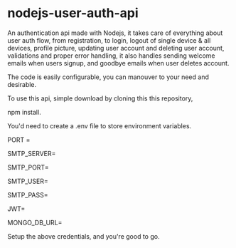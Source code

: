 # nodejs-user-auth-api
An authentication api made with Nodejs, 
it takes care of everything about user auth flow, from registration, to login, logout of single device &amp; all devices, profile picture,
updating user account  and deleting user account, validations and proper error handling, it also handles sending welcome emails when users signup, 
and goodbye emails when user deletes account.

The code is easily configurable, you can manouver to your need and desirable.



To use this api, simple download by cloning this this repository, 


npm install.

You'd need to create a .env file to store environment variables.

PORT =


SMTP_SERVER=


SMTP_PORT=


SMTP_USER=


SMTP_PASS=


JWT=


MONGO_DB_URL=




Setup the above credentials, and you're good to go.
